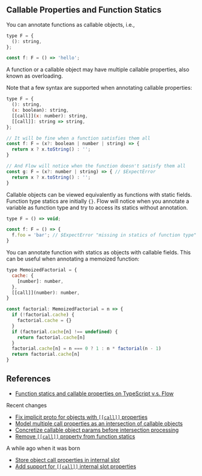 ## Callable Properties and Function Statics

You can annotate functions as callable objects, i.e.,

```js
type F = {
  (): string,
};

const f: F = () => 'hello';
```

A function or a callable object may have multiple callable properties, also known as overloading.

Note that a few syntax are supported when annotating callable properties:

```js
type F = {
  (): string,   
  (x: boolean): string,
  [[call]](x: number): string,   
  [[call]]: string => string,
};

// It will be fine when a function satisfies them all
const f: F = (x?: boolean | number | string) => {
  return x ? x.toString() : '';
}

// And Flow will notice when the function doesn't satisfy them all
const g: F = (x?: number | string) => { // $ExpectError
  return x ? x.toString() : '';
}
```

Callable objects can be viewed equivalently as functions with static fields. Function type statics are initially `{}`. Flow will notice when you annotate a variable as function type and try to access its statics without annotation.

```js
type F = () => void;

const f: F = () => {
  f.foo = 'bar'; // $ExpectError "missing in statics of function type"
}
```

You can annotate function with statics as objects with callable fields. This can be useful when annotating a memoized function:

```js
type MemoizedFactorial = {
  cache: {
    [number]: number,
  },
  [[call]](number): number,
}

const factorial: MemoizedFactorial = n => {
  if (!factorial.cache) {
    factorial.cache = {}
  }
  if (factorial.cache[n] !== undefined) {
    return factorial.cache[n]
  }
  factorial.cache[n] = n === 0 ? 1 : n * factorial(n - 1)
  return factorial.cache[n]
}
```

References
---

- [Function statics and callable properties on TypeScript v.s. Flow](https://github.com/niieani/typescript-vs-flowtype/pull/55)

Recent changes

- [Fix implicit proto for objects with `[[call]]` properties](https://github.com/facebook/flow/commit/5d7e01d06b85388882b3214e383d26b73e6de111)
- [Model multiple call properties as an intersection of callable objects](https://github.com/facebook/flow/commit/b9e26fd3bf7ba10e8f2f8c4e9c90d7f92afe96e1)
- [Concretize callable object params before intersection processing](https://github.com/facebook/flow/commit/0938da8d7293d0077fbe95c3a3e0eebadb57b012)
- [Remove `[[call]]` property from function statics](https://github.com/facebook/flow/commit/3c5a41026f8da473b3869e0ef6d84afa0b978816)

A while ago when it was born

- [Store object call properties in internal slot](https://github.com/facebook/flow/commit/b9db648afe4f2207a49985aa82b90a485a11a900)
- [Add support for `[[call]]` internal slot properties](https://github.com/facebook/flow/commit/954a72704a6338778c940239573045b28c716488)

